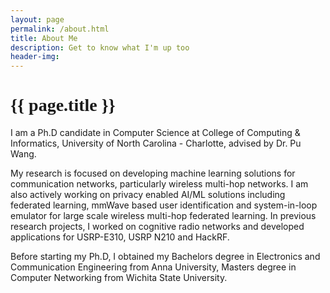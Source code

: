 ```yaml
---
layout: page
permalink: /about.html
title: About Me
description: Get to know what I'm up too
header-img: 
---
```


<h1 class="mx-auto" style="font-family:Courgette;">{{ page.title }}</h1>

I am a Ph.D candidate in Computer Science at College of Computing & Informatics, University of North Carolina - Charlotte, advised by Dr. Pu Wang.

My research is focused on developing machine learning solutions for communication networks, particularly wireless multi-hop networks. I am also actively working on privacy enabled AI/ML solutions including federated learning, mmWave based user identification and system-in-loop emulator for large scale wireless multi-hop federated learning. In previous research projects, I worked on cognitive radio networks and developed applications for USRP-E310, USRP N210 and HackRF.

Before starting my Ph.D, I obtained my Bachelors degree in Electronics and Communication Engineering from Anna University, Masters degree in Computer Networking from Wichita State University.